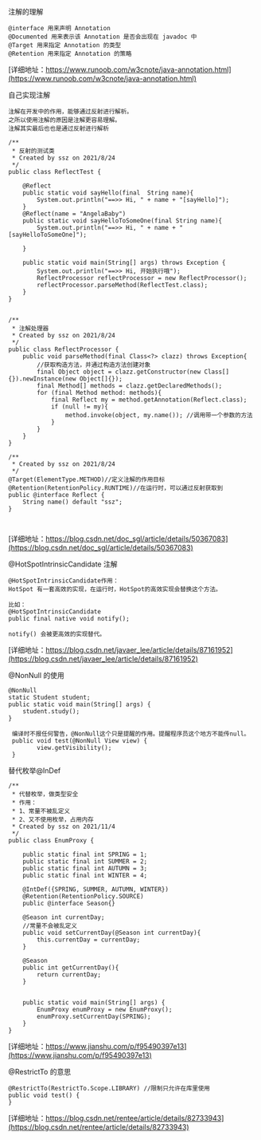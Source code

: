
注解的理解
```
@interface 用来声明 Annotation
@Documented 用来表示该 Annotation 是否会出现在 javadoc 中
@Target 用来指定 Annotation 的类型
@Retention 用来指定 Annotation 的策略

```
[详细地址：https://www.runoob.com/w3cnote/java-annotation.html](https://www.runoob.com/w3cnote/java-annotation.html)

自己实现注解
```
注解在开发中的作用，能够通过反射进行解析。
之所以使用注解的原因是注解更容易理解。
注解其实最后也也是通过反射进行解析

/**
 * 反射的测试类
 * Created by ssz on 2021/8/24
 */
public class ReflectTest {

    @Reflect
    public static void sayHello(final  String name){
        System.out.println("==>> Hi, " + name + "[sayHello]");
    }
    @Reflect(name = "AngelaBaby")
    public static void sayHelloToSomeOne(final String name){
        System.out.println("==>> Hi, " + name + "[sayHelloToSomeOne]");

    }

    public static void main(String[] args) throws Exception {
        System.out.println("==>> Hi, 开始执行哦");
        ReflectProcessor reflectProcessor = new ReflectProcessor();
        reflectProcessor.parseMethod(ReflectTest.class);
    }
}


/**
 * 注解处理器
 * Created by ssz on 2021/8/24
 */
public class ReflectProcessor {
    public void parseMethod(final Class<?> clazz) throws Exception{
        //获取构造方法，并通过构造方法创建对象
        final Object object = clazz.getConstructor(new Class[]{}).newInstance(new Object[]{});
        final Method[] methods = clazz.getDeclaredMethods();
        for (final Method method: methods){
            final Reflect my = method.getAnnotation(Reflect.class);
            if (null != my){
                method.invoke(object, my.name()); //调用带一个参数的方法
            }
        }
    }
}

/**
 * Created by ssz on 2021/8/24
 */
@Target(ElementType.METHOD)//定义注解的作用目标
@Retention(RetentionPolicy.RUNTIME)//在运行时，可以通过反射获取到
public @interface Reflect {
    String name() default "ssz";
}



```
[详细地址：https://blog.csdn.net/doc_sgl/article/details/50367083](https://blog.csdn.net/doc_sgl/article/details/50367083)


@HotSpotIntrinsicCandidate 注解
```
@HotSpotIntrinsicCandidate作用：
HotSpot 有一套高效的实现，在运行时，HotSpot的高效实现会替换这个方法。

比如：
@HotSpotIntrinsicCandidate
public final native void notify();   

notify() 会被更高效的实现替代。
```
[详细地址：https://blog.csdn.net/javaer_lee/article/details/87161952](https://blog.csdn.net/javaer_lee/article/details/87161952)

@NonNull 的使用
```
@NonNull
static Student student;
public static void main(String[] args) {
    student.study();
}

 编译时不报任何警告，@NonNull这个只是提醒的作用。提醒程序员这个地方不能传null。
 public void test(@NonNull View view) {
        view.getVisibility();
 }
```

替代枚举@InDef
```
/**
 * 代替枚举，做类型安全
 * 作用：
 * 1、常量不被乱定义
 * 2、又不使用枚举，占用内存
 * Created by ssz on 2021/11/4
 */
public class EnumProxy {

    public static final int SPRING = 1;
    public static final int SUMMER = 2;
    public static final int AUTUMN = 3;
    public static final int WINTER = 4;

    @IntDef({SPRING, SUMMER, AUTUMN, WINTER})
    @Retention(RetentionPolicy.SOURCE)
    public @interface Season{}

    @Season int currentDay;
    //常量不会被乱定义
    public void setCurrentDay(@Season int currentDay){
        this.currentDay = currentDay;
    }

    @Season
    public int getCurrentDay(){
        return currentDay;
    }


    public static void main(String[] args) {
        EnumProxy enumProxy = new EnumProxy();
        enumProxy.setCurrentDay(SPRING);
    }
}

```
[详细地址：https://www.jianshu.com/p/f95490397e13](https://www.jianshu.com/p/f95490397e13)

@RestrictTo 的意思
```
@RestrictTo(RestrictTo.Scope.LIBRARY) //限制只允许在库里使用
public void test() {
}

```
[详细地址：https://blog.csdn.net/rentee/article/details/82733943](https://blog.csdn.net/rentee/article/details/82733943)
